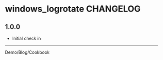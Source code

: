 windows_logrotate CHANGELOG
=================================

1.0.0
-------
- Initial check in

- - -
Demo/Blog/Cookbook
